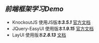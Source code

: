 ## *前端框架学习Demo*
- KnockoutJS 使用JS版本***3.5.1*** [官方文档](https://knockoutjs.com/documentation/introduction.html)
- JQuery-EasyUI 使用版本***1.9.15*** [官方文档](http://www.jeasyui.com/documentation/index.php)
- LayUI 使用版本***2.8.13*** [文档](https://layui.dev/docs/2.8/)